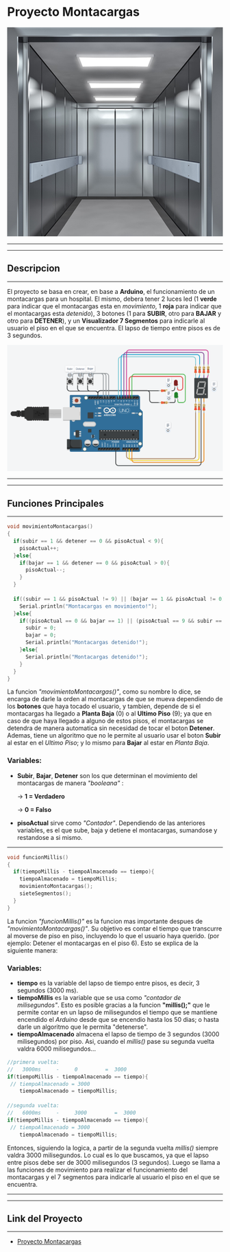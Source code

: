 # **Proyecto Montacargas**
![foto de un montacargas](hospital1.jpg)

---
---
## Descripcion
---
El proyecto se basa en crear, en base a **Arduino**, el funcionamiento de un montacargas para un hospital. El mismo, debera tener 2 luces led (1 **verde** para indicar que el montacargas esta en *movimiento*, 1 **roja** para indicar que el montacargas esta *detenido*), 3 botones (1 para **SUBIR**, otro para **BAJAR** y otro para **DETENER**), y un **Visualizador 7 Segmentos** para indicarle al usuario el piso en el que se encuentra. El lapso de tiempo entre pisos es de 3 segundos.

![foto del proyecto Arduino](ProyectoArduino.png)

---
---
## Funciones Principales
---

~~~ c++
void movimientoMontacargas()
{
  if(subir == 1 && detener == 0 && pisoActual < 9){
    pisoActual++;
  }else{
    if(bajar == 1 && detener == 0 && pisoActual > 0){
      pisoActual--;
    }
  }
  
  if((subir == 1 && pisoActual != 9) || (bajar == 1 && pisoActual != 0)){
    Serial.println("Montacargas en movimiento!");
  }else{
    if((pisoActual == 0 && bajar == 1) || (pisoActual == 9 && subir == 1)){
      subir = 0;
      bajar = 0;
      Serial.println("Montacargas detenido!");
    }else{
      Serial.println("Montacargas detenido!");
    }
  }
}
~~~
La funcion *"movimientoMontacargas()"*, como su nombre lo dice, se encarga de darle la orden al montacargas de que se mueva dependiendo de los **botones** que haya tocado el usuario, y tambien, depende de si el montacargas ha llegado a **Planta Baja** (0) o al **Ultimo Piso** (9); ya que en caso de que haya llegado a alguno de estos pisos, el montacargas se detendra de manera automatica sin necesidad de tocar el boton **Detener**. Ademas, tiene un algoritmo que no le permite al usuario usar el boton **Subir** al estar en el *Ultimo Piso*; y lo mismo para **Bajar** al estar en *Planta Baja*.

### Variables:
- **Subir**, **Bajar**, **Detener** son los que determinan el movimiento del montacargas de manera *"booleana"* :

    -> **1 = Verdadero**

    -> **0 = Falso**
- **pisoActual** sirve como *"Contador"*. Dependiendo de las anteriores variables, es el que sube, baja y detiene el montacargas, sumandose y restandose a si mismo.

---
~~~ c++
void funcionMillis()
{
  if(tiempoMillis - tiempoAlmacenado == tiempo){
    tiempoAlmacenado = tiempoMillis;
    movimientoMontacargas();
    sieteSegmentos();
  }
}
~~~
La funcion *"funcionMillis()"* es la funcion mas importante despues de *"movimientoMontacargas()"*. Su objetivo es contar el tiempo que transcurre al moverse de piso en piso, incluyendo lo que el usuario haya querido. (por ejemplo: Detener el montacargas en el piso 6). Esto se explica de la siguiente manera:

### Variables:
- **tiempo** es la variable del lapso de tiempo entre pisos, es decir, 3 segundos (3000 ms).
- **tiempoMillis** es la variable que se usa como *"contador de milisegundos"*. Esto es posible gracias a la funcion **"millis();"** que le permite contar en un lapso de milisegundos el tiempo que se mantiene encendido el *Arduino* desde que se encendio hasta los 50 dias; o hasta darle un algoritmo que le permita "detenerse".
- **tiempoAlmacenado** almacena el lapso de tiempo de 3 segundos (3000 milisegundos) por piso. Asi, cuando el *millis()* pase su segunda vuelta valdra 6000 milisegundos...
~~~ c++
//primera vuelta:
//   3000ms     -     0         =  3000
if(tiempoMillis - tiempoAlmacenado == tiempo){
 // tiempoAlmacenado = 3000   
    tiempoAlmacenado = tiempoMillis;

//segunda vuelta:
//   6000ms     -     3000         =  3000
if(tiempoMillis - tiempoAlmacenado == tiempo){
 // tiempoAlmacenado = 3000   
    tiempoAlmacenado = tiempoMillis;
~~~
Entonces, siguiendo la logica, a partir de la segunda vuelta *millis()* siempre valdra 3000 milisegundos. Lo cual es lo que buscamos, ya que el lapso entre pisos debe ser de 3000 milisegundos (3 segundos).
Luego se llama a las funciones de movimiento para realizar el funcionamiento del montacargas y el 7 segmentos para indicarle al usuario el piso en el que se encuentra.

---
---

## Link del Proyecto
---
- [Proyecto Montacargas](https://www.tinkercad.com/things/7WW3eKDlEor-1er-parcial-barbizan-franco-spd-1b/editel?sharecode=6TRkkuHqggxCCNkyeSi0K9F04-Z9rH4B162z3VfnkQs)